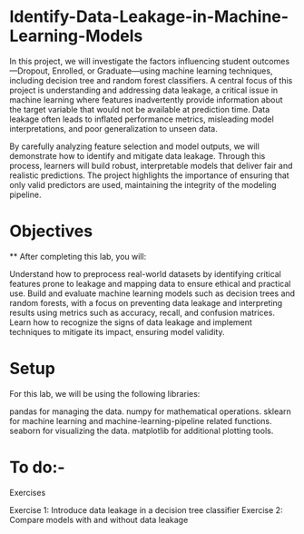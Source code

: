 # Identify-Data-Leakage-in-Machine-Learning-Models

In this project, we will investigate the factors influencing student outcomes—Dropout, Enrolled, or Graduate—using machine learning techniques, including decision tree and random forest classifiers. A central focus of this project is understanding and addressing data leakage, a critical issue in machine learning where features inadvertently provide information about the target variable that would not be available at prediction time. Data leakage often leads to inflated performance metrics, misleading model interpretations, and poor generalization to unseen data.

By carefully analyzing feature selection and model outputs, we will demonstrate how to identify and mitigate data leakage. Through this process, learners will build robust, interpretable models that deliver fair and realistic predictions. The project highlights the importance of ensuring that only valid predictors are used, maintaining the integrity of the modeling pipeline.

# Objectives
** After completing this lab, you will:

Understand how to preprocess real-world datasets by identifying critical features prone to leakage and mapping data to ensure ethical and practical use.
Build and evaluate machine learning models such as decision trees and random forests, with a focus on preventing data leakage and interpreting results using metrics such as accuracy, recall, and confusion matrices.
Learn how to recognize the signs of data leakage and implement techniques to mitigate its impact, ensuring model validity.


# Setup
For this lab, we will be using the following libraries:

pandas for managing the data.
numpy for mathematical operations.
sklearn for machine learning and machine-learning-pipeline related functions.
seaborn for visualizing the data.
matplotlib for additional plotting tools.

# To do:- 
Exercises

Exercise 1: Introduce data leakage in a decision tree classifier
Exercise 2: Compare models with and without data leakage
